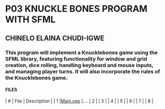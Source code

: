 # P03 KNUCKLE BONES PROGRAM WITH SFML 
## CHINELO ELAINA CHUDI-IGWE
### This program will implement a Knucklebones game using the SFML library, featuring functionality for window and grid creation, dice rolling, handling keyboard and mouse inputs, and managing player turns. It will also incorporate the rules of the Knucklebones game.

#### FILES 
| #  | File             |    Description   |
| 1  |[Main.cpp](https://github.com/nelo-igwe/4883-Prog-Tech-nelo-igwe/blob/main/SFML%20KNUCKLE%20BONES%20/test.cpp) |....
| 2  |
| 3  |
| 4  |
| 5  |
| 6  |
| 7  |
| 8  |
